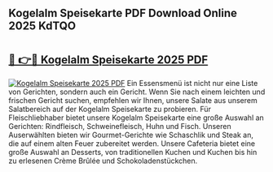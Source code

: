 ## Kogelalm Speisekarte PDF Download Online 2025 KdTQO

# <h2><a href="http://gcb41n.nevu.top/?p=Kogelalm+Speisekarte">🔗 👉🔴 Kogelalm Speisekarte 2025 PDF</a></h2>

[![Kogelalm Speisekarte 2025 PDF](https://i.imgur.com/dBaPXMq.png)](http://gcb41n.nevu.top/?p=Kogelalm+Speisekarte)
Ein Essensmenü ist nicht nur eine Liste von Gerichten, sondern auch ein Gericht. Wenn Sie nach einem leichten und frischen Gericht suchen, empfehlen wir Ihnen, unsere Salate aus unserem Salatbereich auf der Kogelalm Speisekarte zu probieren. Für Fleischliebhaber bietet unsere Kogelalm Speisekarte eine große Auswahl an Gerichten: Rindfleisch, Schweinefleisch, Huhn und Fisch. Unseren Auserwählten bieten wir Gourmet-Gerichte wie Schaschlik und Steak an, die auf einem alten Feuer zubereitet werden. Unsere Cafeteria bietet eine große Auswahl an Desserts, von traditionellen Kuchen und Kuchen bis hin zu erlesenen Crème Brûlée und Schokoladenstückchen.
